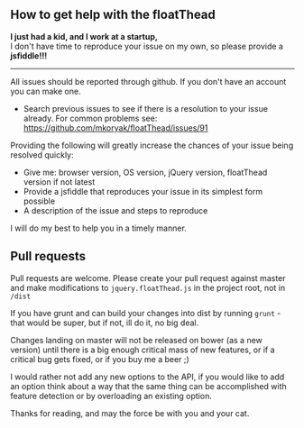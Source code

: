 How to get help with the floatThead
------------
**I just had a kid, and I work at a startup,**  
I don't have time to reproduce your issue on my own, so please provide a **jsfiddle!!!**

----
All issues should be reported through github. If you don't have an account you can make one.  
 - Search previous issues to see if there is a resolution to your issue already. For common problems see: https://github.com/mkoryak/floatThead/issues/91
 
Providing the following will greatly increase the chances of your issue being resolved quickly:

 - Give me: browser version, OS version, jQuery version, floatThead version if not latest
 - Provide a jsfiddle that reproduces your issue in its simplest form possible
 - A description of the issue and steps to reproduce
 
I will do my best to help you in a timely manner.

Pull requests
-----

Pull requests are welcome. Please create your pull request against master and make modifications to `jquery.floatThead.js` 
in the project root, not in `/dist`  

If you have grunt and can build your changes into dist by running `grunt` - that would be super, but if not, ill do it, no big deal.  

Changes landing on master will not be released on bower (as a new version) until there is a big enough critical mass of new features, or if 
a critical bug gets fixed, or if you buy me a beer ;)  

I would rather not add any new options to the API, if you would like to add an option think about a way that the same thing can be accomplished with feature detection or by overloading an existing option.  

Thanks for reading, and may the force be with you and your cat.

